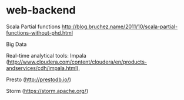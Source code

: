 # web-backend

Scala Partial functions
http://blog.bruchez.name/2011/10/scala-partial-functions-without-phd.html

Big Data

Real-time analytical tools:
Impala (http://www.cloudera.com/content/cloudera/en/products-andservices/cdh/impala.html), 

Presto (http://prestodb.io/)

Storm (https://storm.apache.org/)
